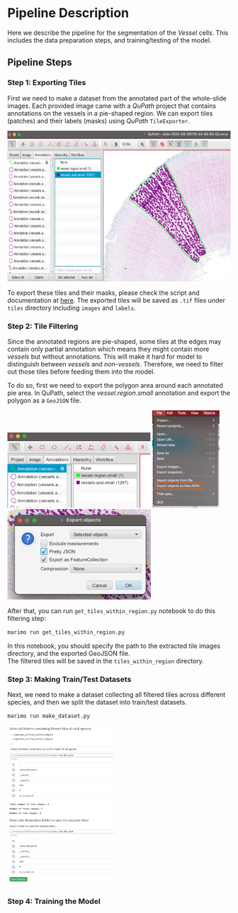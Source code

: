 # Pipeline Description
Here we describe the pipeline for the segmentation of the *Vessel* cells. This includes the data preparation steps, and training/testing of the model.

## Pipeline Steps

### Step 1: Exporting Tiles
First we need to make a dataset from the annotated part of the whole-slide images. Each provided image came with a *QuPath* project that contains annotations on the vessels in a pie-shaped region. We can export tiles (patches) and their labels (masks) using *QuPath* `TileExporter`.  

<img src="../assets/vessel/qp_annotations.png" height="340px">  

To export these tiles and their masks, please check the script and documentation at [here](../QuPath/README.md). The exported tiles will be saved as `.tif` files under `tiles` directory including `images` and `labels`.

### Step 2: Tile Filtering
Since the annotated regions are pie-shaped, some tiles at the edges may contain only partial annotation which means they might contain more *vessels* but without annotations. This will make it hard for model to distinguish between *vessels* and *non-vessels*. Therefore, we need to filter out those tiles before feeding them into the model.  

To do so, first we need to export the polygon area around each annotated pie area. In QuPath, select the *vessel.region.small* annotation and export the polygon as a `GeoJSON` file.

<img src="../assets/vessel/qp_ex_geo_1.png" height="170px">

<img src="../assets/vessel/qp_ex_geo_2.png" height="220px">

<img src="../assets/vessel/qp_ex_geo_3.png" height="204px">

<br>

After that, you can run `get_tiles_within_region.py` notebook to do this filtering step:
```bash
marimo run get_tiles_within_region.py
```
In this notebook, you should specify the path to the extracted tile images directory, and the exported GeoJSON file.  
The filtered tiles will be saved in the `tiles_within_region` directory.

### Step 3: Making Train/Test Datasets
Next, we need to make a dataset collecting all filtered tiles across different species, and then we split the dataset into train/test datasets.
```bash
marimo run make_dataset.py
```

<img src="../assets/vessel/make_ds.png" height="360px">


### Step 4: Training the Model

